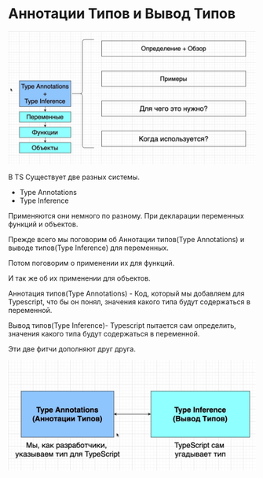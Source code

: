 # Аннотации Типов и Вывод Типов

![](img/001.jpg)

В TS Существует две разных системы.

- Type Annotations
- Type Inference

Применяются они немного по разному. При декларации переменных функций и объектов.

Прежде всего мы поговорим об Аннотации типов(Type Annotations) и выводе типов(Type Inference) для переменных.

Потом поговорим о применении их для функций.

И так же об их применении для объектов.

Аннотация типов(Type Annotations) - Код, который мы добавляем для Typescript, что бы он понял, значения какого типа
будут содержаться в переменной.

Вывод типов(Type Inference)- Typescript пытается сам определить, значения какого типа будут содержаться в переменной.

Эти две фитчи дополняют друг друга.

![](img/002.jpg)

